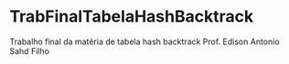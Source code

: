 # TrabFinalTabelaHashBacktrack
Trabalho final da matéria de tabela hash backtrack Prof. Edison Antonio Sahd Filho

